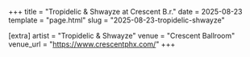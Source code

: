 +++
title = "Tropidelic & Shwayze at Crescent B.r."
date = 2025-08-23
template = "page.html"
slug = "2025-08-23-tropidelic-shwayze"

[extra]
artist = "Tropidelic & Shwayze"
venue = "Crescent Ballroom"
venue_url = "https://www.crescentphx.com/"
+++
